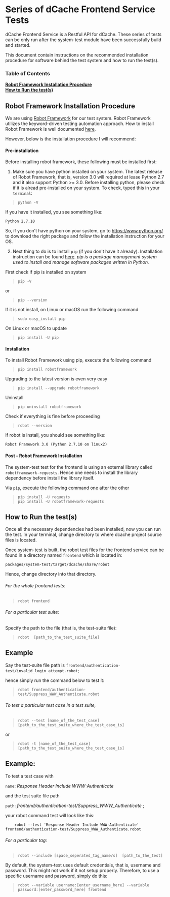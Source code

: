 Series of dCache Frontend Service Tests
=======================================

dCache Frontend Service is a Restful API for dCache. These series of tests can
be only run after the system-test module have been successfully build and
started.

This document contain instructions on the recommended installation procedure for
software behind the test system and how to run the test(s).


### Table of Contents
**[Robot Framework Installation Procedure](#Robot-Framework-Installation-Procedure)**<br>
**[How to Run the test(s)](#How-to-Run-the-test)**<br>


<a name="Robot-Framework-Installation-Procedure"/>

## Robot Framework Installation Procedure

We are using [Robot Framework](http://robotframework.org/) for our test system.
Robot Framework utilizes the keyword-driven testing automation approach. How to
install Robot Framework is well documented
[here](https://github.com/robotframework/robotframework/blob/master/INSTALL.rst).

However, below is the installation procedure I will recommend:

#### Pre-installation

Before installing robot framework, these following must be
installed first:

1. Make sure you have python installed on your system. The latest release of Robot
Framework, that is, version 3.0 will required at lease Python 2.7 and it also support
Python >= 3.0.  Before installing python, please check if it is alread pre-installed
on your system. To check, typed this in your `terminal`:

>     python -V

If you have it installed, you see something like:

```
Python 2.7.10
```

So, if you don't have python on your system, go to https://www.python.org/ to
download the right package and follow the installation instruction for your OS.

2. Next thing to do is to install `pip` (if you don't have it already).
Installation instruction can be found
[here](https://pip.pypa.io/en/stable/installing/). _pip is a package management
system used to install and manage software packages written in Python._

First check if pip is installed on system

>     pip -V

or

>     pip --version

If it is not install, on Linux or macOS run the following command

>     sudo easy_install pip

On Linux or macOS to update

>     pip install -U pip


#### Installation

To install Robot Framework using pip, execute the following command

>     pip install robotframework

Upgrading to the latest version is even very easy

>     pip install --upgrade robotframework

Uninstall

>     pip uninstall robotframework


Check if everything is fine before proceeding

>     robot --version

If robot is install, you should see something like:

```
Robot Framework 3.0 (Python 2.7.10 on linux2)
```

#### Post - Robot Framework Installation

The system-test test for the frontend is using an external library called
`robotframework-requests`.  Hence one needs to install the library dependency
before install the library itself.

Via `pip`, execute the following command one after the other

>     pip install -U requests
>     pip install -U robotframework-requests


<a name="How-to-Run-the-test"/>

## How to Run the test(s)

Once all the necessary dependencies had been installed, now you can run the
test.  In your terminal, change directory to where dcache project source files
is located.

Once system-test is built, the robot test files for the frontend
service can be found in a directory named `frontend` which is located
in:

```
packages/system-test/target/dcache/share/robot
```

Hence, change directory into that directory.


###### For the whole frontend tests:

>     robot frontend


###### For a particular test suite:

Specify the path to the file (that is, the test-suite file):

>     robot  [path_to_the_test_suite_file]

Example
-------

Say the test-suite file path is
`frontend/authentication-test/invalid_login_attempt.robot`;

hence simply run the command below to test it:

>     robot frontend/authentication-test/Suppress_WWW_Authenticate.robot


###### To test a particular test case in a test suite,

>     robot --test [name_of_the_test_case] [path_to_the_test_suite_where_the_test_case_is]

or

>     robot -t [name_of_the_test_case] [path_to_the_test_suite_where_the_test_case_is]

Example:
---------

To test a test case with

`name`: _Response Header Include WWW-Authenticate_

and the test suite file path

`path`: _frontend/authentication-test/Suppress_WWW_Authenticate_ ;

your robot command test will look like this:

```
    robot --test 'Response Header Include WWW-Authenticate' frontend/authentication-test/Suppress_WWW_Authenticate.robot
```


###### For a particular tag:

>     robot --include [space_seperated_tag_name/s]  [path_to_the_test]

By default, the system-test uses default credentials, that is, username and
password. This might not work if it not setup properly. Therefore, to use a
specific username and password, simply do this:

>     robot --variable username:[enter_username_here] --variable password:[enter_password_here] frontend